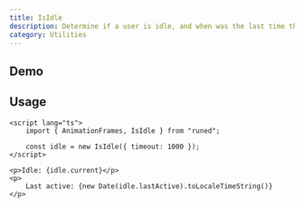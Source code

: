 ```yaml
---
title: IsIdle
description: Determine if a user is idle, and when was the last time they were active.
category: Utilities
---
```


<script>
import Demo from '$lib/components/demos/is-idle.svelte';
</script>

## Demo

<Demo />

## Usage

```svelte
<script lang="ts">
	import { AnimationFrames, IsIdle } from "runed";

	const idle = new IsIdle({ timeout: 1000 });
</script>

<p>Idle: {idle.current}</p>
<p>
	Last active: {new Date(idle.lastActive).toLocaleTimeString()}
</p>
```

